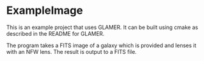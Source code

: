 # ExampleImage
This is an example project that uses GLAMER.  It can be built using 
cmake as described in the README for GLAMER.

The program takes a FITS image of a galaxy which is provided and lenses 
it with an NFW lens.  The result is output to a FITS file.
